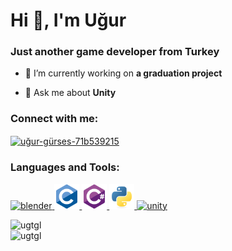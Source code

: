 <h1 align="left">Hi 👋, I'm Uğur</h1>
<h3 align="left">Just another game developer from Turkey</h3>

- 🔭 I’m currently working on **a graduation project**

- 💬 Ask me about **Unity**
<h3 align="left">Connect with me:</h3>
<p align="left">
<a href="https://linkedin.com/in/uğur-gürses-71b539215" target="blank"><img align="center" src="https://raw.githubusercontent.com/rahuldkjain/github-profile-readme-generator/master/src/images/icons/Social/linked-in-alt.svg" alt="uğur-gürses-71b539215" height="30" width="40" /></a>
</p>
<h3 align="left">Languages and Tools:</h3>
<p align="left"> <a href="https://www.blender.org/" target="_blank" rel="noreferrer"> <img src="https://download.blender.org/branding/community/blender_community_badge_white.svg" alt="blender" width="40" height="40"/> </a> <a href="https://www.cprogramming.com/" target="_blank" rel="noreferrer"> <img src="https://raw.githubusercontent.com/devicons/devicon/master/icons/c/c-original.svg" alt="c" width="40" height="40"/> </a> <a href="https://www.w3schools.com/cs/" target="_blank" rel="noreferrer"> <img src="https://raw.githubusercontent.com/devicons/devicon/master/icons/csharp/csharp-original.svg" alt="csharp" width="40" height="40"/> </a> <a href="https://www.python.org" target="_blank" rel="noreferrer"> <img src="https://raw.githubusercontent.com/devicons/devicon/master/icons/python/python-original.svg" alt="python" width="40" height="40"/> </a> <a href="https://unity.com/" target="_blank" rel="noreferrer"> <img src="https://www.vectorlogo.zone/logos/unity3d/unity3d-icon.svg" alt="unity" width="40" height="40"/> </a></p>
<div><img src="https://github-readme-stats.vercel.app/api/top-langs?username=ugtgl&show_icons=true&locale=en&layout=compact" alt="ugtgl" /></div>
<div><img src="https://github-readme-stats.vercel.app/api?username=ugtgl&show_icons=true&locale=en" alt="ugtgl" /></div>
